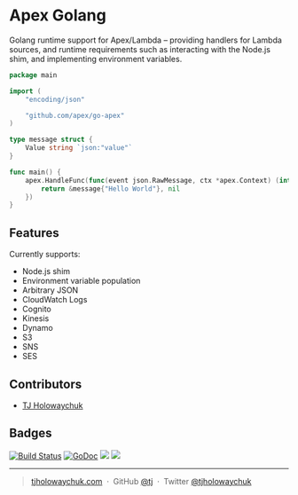 
# Apex Golang

Golang runtime support for Apex/Lambda – providing handlers for Lambda sources, and runtime requirements such as interacting with the Node.js shim, and implementing environment variables.

```go
package main

import (
	"encoding/json"

	"github.com/apex/go-apex"
)

type message struct {
	Value string `json:"value"`
}

func main() {
	apex.HandleFunc(func(event json.RawMessage, ctx *apex.Context) (interface{}, error) {
		return &message{"Hello World"}, nil
	})
}
```

## Features

Currently supports:

- Node.js shim
- Environment variable population
- Arbitrary JSON
- CloudWatch Logs
- Cognito
- Kinesis
- Dynamo
- S3
- SNS
- SES

## Contributors

- [TJ Holowaychuk](https://github.com/tj)

## Badges

[![Build Status](https://semaphoreci.com/api/v1/projects/66c27cb2-5e00-469e-bfa0-b577cac48053/675168/badge.svg)](https://semaphoreci.com/tj/go-apex)
[![GoDoc](https://godoc.org/github.com/apex/go-apex?status.svg)](https://godoc.org/github.com/apex/go-apex)
![](https://img.shields.io/badge/license-MIT-blue.svg)
![](https://img.shields.io/badge/status-stable-green.svg)

---

> [tjholowaychuk.com](http://tjholowaychuk.com) &nbsp;&middot;&nbsp;
> GitHub [@tj](https://github.com/tj) &nbsp;&middot;&nbsp;
> Twitter [@tjholowaychuk](https://twitter.com/tjholowaychuk)

